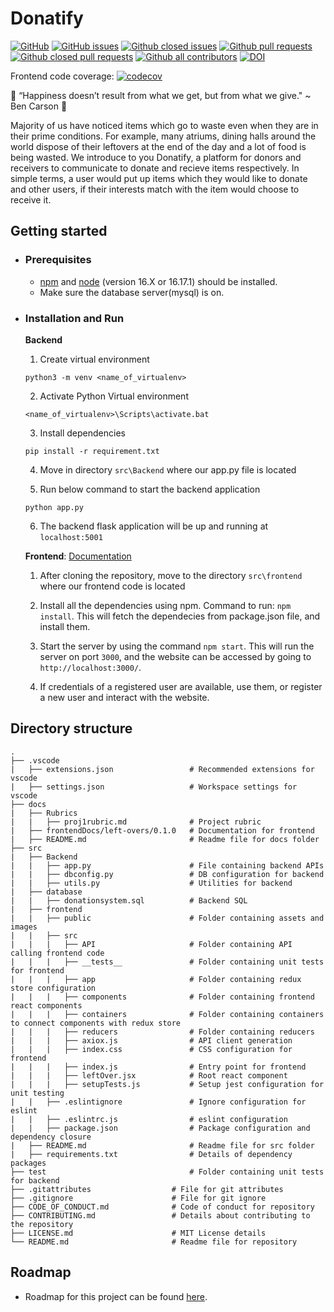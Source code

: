 # Donatify
[![GitHub](https://img.shields.io/github/license/agupta15k/ncsu_se_fall22_22_pr_1?color=green&label=license&logo=MIT)](https://github.com/agupta15k/ncsu_se_fall22_22_pr_1/blob/main/LICENSE.md)
[![GitHub issues](https://img.shields.io/github/issues-raw/agupta15k/ncsu_se_fall22_22_pr_1)](https://github.com/agupta15k/ncsu_se_fall22_22_pr_1/issues)
[![Github closed issues](https://img.shields.io/github/issues-closed-raw/agupta15k/ncsu_se_fall22_22_pr_1)](https://github.com/agupta15k/ncsu_se_fall22_22_pr_1/issues?q=is%3Aissue+is%3Aclosed)
[![Github pull requests](https://img.shields.io/github/issues-pr/agupta15k/ncsu_se_fall22_22_pr_1?color=red)](https://github.com/agupta15k/ncsu_se_fall22_22_pr_1/pulls)
[![Github closed pull requests](https://img.shields.io/github/issues-pr-closed/agupta15k/ncsu_se_fall22_22_pr_1?color=blue)](https://github.com/agupta15k/ncsu_se_fall22_22_pr_1/pulls?q=is%3Apr+is%3Aclosed)
[![Github all contributors](https://img.shields.io/github/contributors/agupta15k/ncsu_se_fall22_22_pr_1?color=green)](https://github.com/agupta15k/ncsu_se_fall22_22_pr_1/graphs/contributors)
[![DOI](https://zenodo.org/badge/542853527.svg)](https://zenodo.org/badge/latestdoi/542853527)

Frontend code coverage: [![codecov](https://codecov.io/gh/agupta15k/ncsu_se_fall22_22_pr_1/branch/main/graph/badge.svg?token=BNXSAGHWJZ)](https://codecov.io/gh/agupta15k/ncsu_se_fall22_22_pr_1)

:clap: “Happiness doesn’t result from what we get, but from what we give." ~ Ben Carson :clap:

Majority of us have noticed items which go to waste even when they are in their prime conditions. For example, many atriums, dining halls around the world dispose of their leftovers at the end of the day and a lot of food is being wasted. We introduce to you Donatify, a platform for donors and receivers to communicate to donate and recieve items respectively. In simple terms, a user would put up items which they would like to donate and other users, if their interests match with the item would choose to receive it.    

## Getting started
  - ### Prerequisites
    - [npm](https://www.npmjs.com/) and [node](https://nodejs.org/en/) (version 16.X or 16.17.1) should be installed.
    - Make sure the database server(mysql) is on.

  - ### Installation and Run

    **Backend**

    1. Create virtual environment

    ```
    python3 -m venv <name_of_virtualenv>
    ```

    2. Activate Python Virtual environment

    ```
    <name_of_virtualenv>\Scripts\activate.bat
    ```

    3. Install dependencies

    ```
    pip install -r requirement.txt
    ```

    4. Move in directory ```src\Backend``` where our app.py file is located

    5. Run below command to start the backend application

    ```
    python app.py
    ```

    6. The backend flask application will be up and running at ```localhost:5001```

    **Frontend**: [Documentation](https://agupta15k.github.io/ncsu_se_fall22_22_pr_1/)

    1. After cloning the repository, move to the directory ```src\frontend``` where our frontend code is located

    2. Install all the dependencies using npm. Command to run: ```npm install```. This will fetch the dependecies from package.json file, and install them.

    3. Start the server by using the command ```npm start```. This will run the server on port ```3000```, and the website can be accessed by going to ```http://localhost:3000/```.

    4. If credentials of a registered user are available, use them, or register a new user and interact with the website.

## Directory structure

    .
    ├── .vscode
    |   ├── extensions.json                 # Recommended extensions for vscode
    |   ├── settings.json                   # Workspace settings for vscode
    ├── docs
    |   ├── Rubrics
    |   |   ├── proj1rubric.md              # Project rubric
    |   ├── frontendDocs/left-overs/0.1.0   # Documentation for frontend
    |   ├── README.md                       # Readme file for docs folder
    ├── src
    |   ├── Backend
    |   |   ├── app.py                      # File containing backend APIs
    |   |   ├── dbconfig.py                 # DB configuration for backend
    |   |   ├── utils.py                    # Utilities for backend
    |   ├── database
    |   |   ├── donationsystem.sql          # Backend SQL
    |   ├── frontend
    |   |   ├── public                      # Folder containing assets and images
    |   |   ├── src
    |   |   |   ├── API                     # Folder containing API calling frontend code
    |   |   |   ├── __tests__               # Folder containing unit tests for frontend
    |   |   |   ├── app                     # Folder containing redux store configuration
    |   |   |   ├── components              # Folder containing frontend react components
    |   |   |   ├── containers              # Folder containing containers to connect components with redux store
    |   |   |   ├── reducers                # Folder containing reducers
    |   |   |   ├── axiox.js                # API client generation
    |   |   |   ├── index.css               # CSS configuration for frontend
    |   |   |   ├── index.js                # Entry point for frontend
    |   |   |   ├── leftOver.jsx            # Root react component
    |   |   |   ├── setupTests.js           # Setup jest configuration for unit testing
    |   |   ├── .eslintignore               # Ignore configuration for eslint
    |   |   ├── .eslintrc.js                # eslint configuration
    |   |   ├── package.json                # Package configuration and dependency closure
    |   ├── README.md                       # Readme file for src folder
    |   ├── requirements.txt                # Details of dependency packages
    ├── test                                # Folder containing unit tests for backend
    ├── .gitattributes                  # File for git attributes
    ├── .gitignore                      # File for git ignore
    ├── CODE_OF_CONDUCT.md              # Code of conduct for repository
    ├── CONTRIBUTING.md                 # Details about contributing to the repository
    ├── LICENSE.md                      # MIT License details
    └── README.md                       # Readme file for repository

## Roadmap

* Roadmap for this project can be found [here](https://github.com/users/agupta15k/projects/2).
